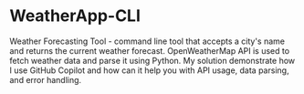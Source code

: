 # WeatherApp-CLI
 Weather Forecasting Tool -  command line tool that accepts a city's name and returns the current weather forecast. OpenWeatherMap API is used to fetch weather data and parse it using Python. My solution demonstrate how I use  GitHub Copilot and how  can it help you with API usage, data parsing, and error handling.

